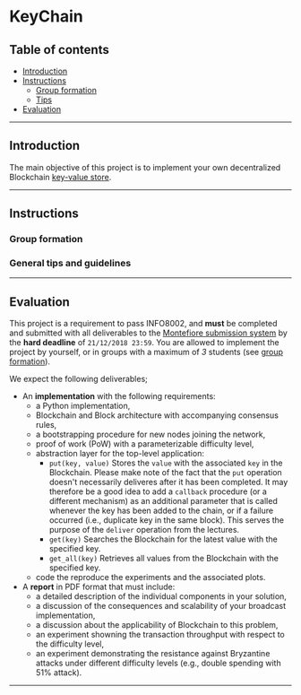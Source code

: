 # KeyChain

## Table of contents

- [Introduction](#introduction)
- [Instructions](#instructions)
  - [Group formation](#group-formation)
  - [Tips](#general-tips-and-guidelines)
- [Evaluation](#evaluation)

---

## Introduction

The main objective of this project is to implement your own decentralized Blockchain [key-value store](https://en.wikipedia.org/wiki/Key-value_database).

---

## Instructions

### Group formation

### General tips and guidelines

---

## Evaluation

This project is a requirement to pass INFO8002, and **must** be completed and submitted with all deliverables to the [Montefiore submission system](https://submit.montefiore.ulg.ac.be/) by the **hard deadline** of `21/12/2018 23:59`. You are allowed to implement the project by yourself, or in groups with a maximum of *3* students (see [group formation](#group-formation)).

We expect the following deliverables;

- An **implementation** with the following requirements:
  * a Python implementation,
  * Blockchain and Block architecture with accompanying consensus rules,
  * a bootstrapping procedure for new nodes joining the network,
  * proof of work (PoW) with a parameterizable difficulty level,
  * abstraction layer for the top-level application:
    - `put(key, value)`
    Stores the `value` with the associated `key` in the Blockchain. Please make note of the fact that the `put` operation doesn't necessarily deliveres after it has been completed. It may therefore be a good idea to add a `callback` procedure (or a different mechanism) as an additional parameter that is called whenever the key has been added to the chain, or if a failure occurred (i.e., duplicate key in the same block). This serves the purpose of the `deliver` operation from the lectures.
    - `get(key)`
    Searches the Blockchain for the latest value with the specified key.
    - `get_all(key)`
    Retrieves all values from the Blockchain with the specified key.
  * code the reproduce the experiments and the associated plots.
- A **report** in PDF format that must include:
  * a detailed description of the individual components in your solution,
  * a discussion of the consequences and scalability of your broadcast implementation,
  * a discussion about the applicability of Blockchain to this problem,
  * an experiment showning the transaction throughput with respect to the difficulty level,
  * an experiment demonstrating the resistance against Bryzantine attacks under different difficulty levels (e.g., double spending with 51% attack).

---
